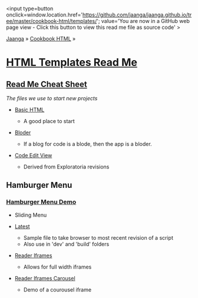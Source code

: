 <span style=display:none; >[You are now in a GitHub source code view - click this link to view Read Me file as a web page]( http://jaanga.github.io/cookbook-html/templates/index.html "View file as a web page." ) </span>
<input type=button onclick=window.location.href='https://github.com/jaanga/jaanga.github.io/tree/master/cookbook-html/templates/'; 
value='You are now in a GitHub web page view - Click this button to view this read me file as source code' >

[Jaanga]( http://jaanga.github.io ) » [Cookbook HTML]( http://jaanga.github.io/cookbook-html/  ) »

[HTML Templates Read Me]( index.html )
===

## [Read Me Cheat Sheet]( ./index.html#readme-cheat-sheet.md )

_The files we use to start new projects_

* [Basic HTML]( http://jaanga.github.io/cookbook-html/templates/basic-html/ )
	* A good place to start

* [Bloder]( http://jaanga.github.io/cookbook-html/templates/bloder/ )
	* If a blog for code is a blode, then the app is a bloder.

* [Code Edit View]( http://jaanga.github.io/cookbook-html/templates/code-edit-view/ )
	* Derived from Exploratoria revisions

## Hamburger Menu

### [Hamburger Menu Demo]( http://jaanga.github.io/cookbook-html/snippets/hamburger-menu/hamburger-child-menu-r3-fixed-width.html )

* Sliding Menu


* [Latest]( http://jaanga.github.io/cookbook-html/templates/latest/ )
	* Sample file to take browser to most recent revision of a script
	* Also use in 'dev' and 'build' folders

* [Reader Iframes]( http://jaanga.github.io/cookbook-html/templates/reader-iframes/ )
	* Allows for full width iframes

* [Reader Iframes Carousel]( http://jaanga.github.io/cookbook-html/templates/reader-iframes-carousel/ )
	* Demo of a courousel iframe

